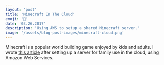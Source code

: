 ```yaml
---
layout: 'post'
title: 'Minecraft In The Cloud'
emoji: '📝'
date: '03.26.2017' 
description: 'Using AWS to setup a shared Minecraft server.'
image: '/assets/blog-post-images/minecraft-cloud.png'
---
```


Minecraft is a popular world building game enjoyed by kids and adults.  I wrote <a href="https://medium.com/@thegreenhouseio/minecraft-in-the-cloud-78f9195b79cb#.rzlk2kkg3" target="_blank" rel="noopener" onclick="getOutboundLink('https://medium.com/@thegreenhouseio/minecraft-in-the-cloud-78f9195b79cb#.rzlk2kkg3');">this article</a> after setting up a server for family use in the cloud, using Amazon Web Services.
